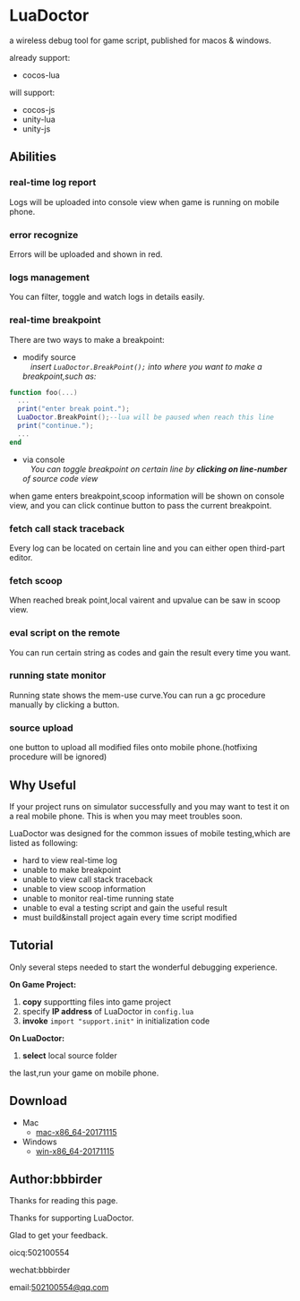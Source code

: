# LuaDoctor
a wireless debug tool for game script,
published for macos &amp; windows.

already support: 
* cocos-lua

will support: 
* cocos-js
* unity-lua
* unity-js
## Abilities
### real-time log report
Logs will be uploaded into console view when game is running on mobile phone.
### error recognize
Errors will be uploaded and shown in red.
### logs management
You can filter, toggle and watch logs in details easily.
### real-time breakpoint
There are two ways to make a breakpoint:
* modify source <br/>
*&emsp;insert `LuaDoctor.BreakPoint();` into where you want to make a breakpoint,such as:*
```lua
function foo(...)
  ...
  print("enter break point.");
  LuaDoctor.BreakPoint();--lua will be paused when reach this line
  print("continue.");
  ...
end
```
* via console <br/>
*&emsp;You can toggle breakpoint on certain line by **clicking on line-number** of source code view*

when game enters breakpoint,scoop information will be shown on console view, 
and you can click continue button to pass the current breakpoint.
### fetch call stack traceback
Every log can be located on certain line and you can either open third-part editor.
### fetch scoop
When reached break point,local vairent and upvalue can be saw in scoop view.
### eval script on the remote
You can run certain string as codes and gain the result every time you want.
### running state monitor
Running state shows the mem-use curve.You can run a gc procedure manually by clicking a button.
### source upload
one button to upload all modified files onto mobile phone.(hotfixing procedure will be ignored)

## Why Useful
If your project runs on simulator successfully and you may want to test it on a real mobile phone.
This is when you may meet troubles soon.

LuaDoctor was designed for the common issues of mobile testing,which are listed as following:
* hard to view real-time log
* unable to make breakpoint
* unable to view call stack traceback
* unable to view scoop information
* unable to monitor real-time running state
* unable to eval a testing script and gain the useful result
* must build&install project again every time script modified
## Tutorial
Only several steps needed to start the wonderful debugging experience.

**On Game Project:**
1. **copy** supportting files into game project
2. specify **IP address** of LuaDoctor in `config.lua`
3. **invoke** `import "support.init"` in initialization code

**On LuaDoctor:**
1. **select** local source folder

the last,run your game on mobile phone.

## Download
* Mac
   * [mac-x86_64-20171115](#)
* Windows
   * [win-x86_64-20171115](#)
## Author:bbbirder

Thanks for reading this page.

Thanks for supporting LuaDoctor.

Glad to get your feedback.

oicq:502100554

wechat:bbbirder

email:502100554@qq.com
